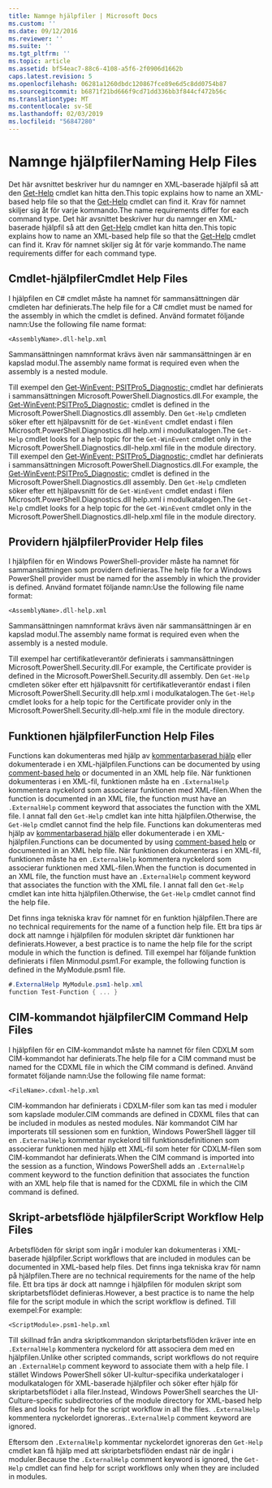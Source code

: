 ```yaml
---
title: Namnge hjälpfiler | Microsoft Docs
ms.custom: ''
ms.date: 09/12/2016
ms.reviewer: ''
ms.suite: ''
ms.tgt_pltfrm: ''
ms.topic: article
ms.assetid: bf54eac7-88c6-4108-a5f6-2f0906d1662b
caps.latest.revision: 5
ms.openlocfilehash: 06281a1260dbdc120867fce89e6d5c8dd0754b87
ms.sourcegitcommit: b6871f21bd666f9cd71dd336bb3f844cf472b56c
ms.translationtype: MT
ms.contentlocale: sv-SE
ms.lasthandoff: 02/03/2019
ms.locfileid: "56847280"
---
```

# <a name="naming-help-files"></a><span data-ttu-id="6cf61-102">Namnge hjälpfiler</span><span class="sxs-lookup"><span data-stu-id="6cf61-102">Naming Help Files</span></span>

<span data-ttu-id="6cf61-103">Det här avsnittet beskriver hur du namnger en XML-baserade hjälpfil så att den [Get-Help](/powershell/module/Microsoft.PowerShell.Core/Get-Help) cmdlet kan hitta den.</span><span class="sxs-lookup"><span data-stu-id="6cf61-103">This topic explains how to name an XML-based help file so that the [Get-Help](/powershell/module/Microsoft.PowerShell.Core/Get-Help) cmdlet can find it.</span></span> <span data-ttu-id="6cf61-104">Krav för namnet skiljer sig åt för varje kommando.</span><span class="sxs-lookup"><span data-stu-id="6cf61-104">The name requirements differ for each command type.</span></span>
<span data-ttu-id="6cf61-105">Det här avsnittet beskriver hur du namnger en XML-baserade hjälpfil så att den [Get-Help](/powershell/module/Microsoft.PowerShell.Core/Get-Help) cmdlet kan hitta den.</span><span class="sxs-lookup"><span data-stu-id="6cf61-105">This topic explains how to name an XML-based help file so that the [Get-Help](/powershell/module/Microsoft.PowerShell.Core/Get-Help) cmdlet can find it.</span></span> <span data-ttu-id="6cf61-106">Krav för namnet skiljer sig åt för varje kommando.</span><span class="sxs-lookup"><span data-stu-id="6cf61-106">The name requirements differ for each command type.</span></span>

## <a name="cmdlet-help-files"></a><span data-ttu-id="6cf61-107">Cmdlet-hjälpfiler</span><span class="sxs-lookup"><span data-stu-id="6cf61-107">Cmdlet Help Files</span></span>

<span data-ttu-id="6cf61-108">I hjälpfilen en C# cmdlet måste ha namnet för sammansättningen där cmdleten har definierats.</span><span class="sxs-lookup"><span data-stu-id="6cf61-108">The help file for a C# cmdlet must be named for the assembly in which the cmdlet is defined.</span></span> <span data-ttu-id="6cf61-109">Använd formatet följande namn:</span><span class="sxs-lookup"><span data-stu-id="6cf61-109">Use the following file name format:</span></span>

```
<AssemblyName>.dll-help.xml
```

<span data-ttu-id="6cf61-110">Sammansättningen namnformat krävs även när sammansättningen är en kapslad modul.</span><span class="sxs-lookup"><span data-stu-id="6cf61-110">The assembly name format is required even when the assembly is a nested module.</span></span>

<span data-ttu-id="6cf61-111">Till exempel den [Get-WinEvent; PSITPro5_Diagnostic; ](/powershell/module/Microsoft.PowerShell.Diagnostics/Get-WinEvent) cmdlet har definierats i sammansättningen Microsoft.PowerShell.Diagnostics.dll.</span><span class="sxs-lookup"><span data-stu-id="6cf61-111">For example, the [Get-WinEvent;PSITPro5_Diagnostic;](/powershell/module/Microsoft.PowerShell.Diagnostics/Get-WinEvent) cmdlet is defined in the Microsoft.PowerShell.Diagnostics.dll assembly.</span></span> <span data-ttu-id="6cf61-112">Den `Get-Help` cmdleten söker efter ett hjälpavsnitt för de `Get-WinEvent` cmdlet endast i filen Microsoft.PowerShell.Diagnostics.dll help.xml i modulkatalogen.</span><span class="sxs-lookup"><span data-stu-id="6cf61-112">The `Get-Help` cmdlet looks for a help topic for the `Get-WinEvent` cmdlet only in the Microsoft.PowerShell.Diagnostics.dll-help.xml file in the module directory.</span></span>
<span data-ttu-id="6cf61-113">Till exempel den [Get-WinEvent; PSITPro5_Diagnostic; ](/powershell/module/Microsoft.PowerShell.Diagnostics/Get-WinEvent) cmdlet har definierats i sammansättningen Microsoft.PowerShell.Diagnostics.dll.</span><span class="sxs-lookup"><span data-stu-id="6cf61-113">For example, the [Get-WinEvent;PSITPro5_Diagnostic;](/powershell/module/Microsoft.PowerShell.Diagnostics/Get-WinEvent) cmdlet is defined in the Microsoft.PowerShell.Diagnostics.dll assembly.</span></span> <span data-ttu-id="6cf61-114">Den `Get-Help` cmdleten söker efter ett hjälpavsnitt för de `Get-WinEvent` cmdlet endast i filen Microsoft.PowerShell.Diagnostics.dll help.xml i modulkatalogen.</span><span class="sxs-lookup"><span data-stu-id="6cf61-114">The `Get-Help` cmdlet looks for a help topic for the `Get-WinEvent` cmdlet only in the Microsoft.PowerShell.Diagnostics.dll-help.xml file in the module directory.</span></span>

## <a name="provider-help-files"></a><span data-ttu-id="6cf61-115">Providern hjälpfiler</span><span class="sxs-lookup"><span data-stu-id="6cf61-115">Provider Help files</span></span>

<span data-ttu-id="6cf61-116">I hjälpfilen för en Windows PowerShell-provider måste ha namnet för sammansättningen som providern definieras.</span><span class="sxs-lookup"><span data-stu-id="6cf61-116">The help file for a Windows PowerShell provider must be named for the assembly in which the provider is defined.</span></span> <span data-ttu-id="6cf61-117">Använd formatet följande namn:</span><span class="sxs-lookup"><span data-stu-id="6cf61-117">Use the following file name format:</span></span>

```
<AssemblyName>.dll-help.xml
```

<span data-ttu-id="6cf61-118">Sammansättningen namnformat krävs även när sammansättningen är en kapslad modul.</span><span class="sxs-lookup"><span data-stu-id="6cf61-118">The assembly name format is required even when the assembly is a nested module.</span></span>

<span data-ttu-id="6cf61-119">Till exempel har certifikatleverantör definierats i sammansättningen Microsoft.PowerShell.Security.dll.</span><span class="sxs-lookup"><span data-stu-id="6cf61-119">For example, the Certificate provider is defined in the Microsoft.PowerShell.Security.dll assembly.</span></span> <span data-ttu-id="6cf61-120">Den `Get-Help` cmdleten söker efter ett hjälpavsnitt för certifikatleverantör endast i filen Microsoft.PowerShell.Security.dll help.xml i modulkatalogen.</span><span class="sxs-lookup"><span data-stu-id="6cf61-120">The `Get-Help` cmdlet looks for a help topic for the Certificate provider only in the Microsoft.PowerShell.Security.dll-help.xml file in the module directory.</span></span>

## <a name="function-help-files"></a><span data-ttu-id="6cf61-121">Funktionen hjälpfiler</span><span class="sxs-lookup"><span data-stu-id="6cf61-121">Function Help Files</span></span>

<span data-ttu-id="6cf61-122">Functions kan dokumenteras med hjälp av [kommentarbaserad hjälp](/powershell/module/microsoft.powershell.core/about/about_comment_based_help) eller dokumenterade i en XML-hjälpfilen.</span><span class="sxs-lookup"><span data-stu-id="6cf61-122">Functions can be documented by using [comment-based help](/powershell/module/microsoft.powershell.core/about/about_comment_based_help) or documented in an XML help file.</span></span> <span data-ttu-id="6cf61-123">När funktionen dokumenteras i en XML-fil, funktionen måste ha en `.ExternalHelp` kommentera nyckelord som associerar funktionen med XML-filen.</span><span class="sxs-lookup"><span data-stu-id="6cf61-123">When the function is documented in an XML file, the function must have an `.ExternalHelp` comment keyword that associates the function with the XML file.</span></span> <span data-ttu-id="6cf61-124">I annat fall den `Get-Help` cmdlet kan inte hitta hjälpfilen.</span><span class="sxs-lookup"><span data-stu-id="6cf61-124">Otherwise, the `Get-Help` cmdlet cannot find the help file.</span></span>
<span data-ttu-id="6cf61-125">Functions kan dokumenteras med hjälp av [kommentarbaserad hjälp](/powershell/module/microsoft.powershell.core/about/about_comment_based_help) eller dokumenterade i en XML-hjälpfilen.</span><span class="sxs-lookup"><span data-stu-id="6cf61-125">Functions can be documented by using [comment-based help](/powershell/module/microsoft.powershell.core/about/about_comment_based_help) or documented in an XML help file.</span></span> <span data-ttu-id="6cf61-126">När funktionen dokumenteras i en XML-fil, funktionen måste ha en `.ExternalHelp` kommentera nyckelord som associerar funktionen med XML-filen.</span><span class="sxs-lookup"><span data-stu-id="6cf61-126">When the function is documented in an XML file, the function must have an `.ExternalHelp` comment keyword that associates the function with the XML file.</span></span> <span data-ttu-id="6cf61-127">I annat fall den `Get-Help` cmdlet kan inte hitta hjälpfilen.</span><span class="sxs-lookup"><span data-stu-id="6cf61-127">Otherwise, the `Get-Help` cmdlet cannot find the help file.</span></span>

<span data-ttu-id="6cf61-128">Det finns inga tekniska krav för namnet för en funktion hjälpfilen.</span><span class="sxs-lookup"><span data-stu-id="6cf61-128">There are no technical requirements for the name of a function help file.</span></span> <span data-ttu-id="6cf61-129">Ett bra tips är dock att namnge i hjälpfilen för modulen skriptet där funktionen har definierats.</span><span class="sxs-lookup"><span data-stu-id="6cf61-129">However, a best practice is to name the help file for the script module in which the function is defined.</span></span> <span data-ttu-id="6cf61-130">Till exempel har följande funktion definierats i filen Minmodul.psm1.</span><span class="sxs-lookup"><span data-stu-id="6cf61-130">For example, the following function is defined in the MyModule.psm1 file.</span></span>

```csharp
#.ExternalHelp MyModule.psm1-help.xml
function Test-Function { ... }
```

## <a name="cim-command-help-files"></a><span data-ttu-id="6cf61-131">CIM-kommandot hjälpfiler</span><span class="sxs-lookup"><span data-stu-id="6cf61-131">CIM Command Help Files</span></span>

<span data-ttu-id="6cf61-132">I hjälpfilen för en CIM-kommandot måste ha namnet för filen CDXLM som CIM-kommandot har definierats.</span><span class="sxs-lookup"><span data-stu-id="6cf61-132">The help file for a CIM command must be named for the CDXML file in which the CIM command is defined.</span></span> <span data-ttu-id="6cf61-133">Använd formatet följande namn:</span><span class="sxs-lookup"><span data-stu-id="6cf61-133">Use the following file name format:</span></span>

```
<FileName>.cdxml-help.xml
```

<span data-ttu-id="6cf61-134">CIM-kommandon har definierats i CDXLM-filer som kan tas med i moduler som kapslade moduler.</span><span class="sxs-lookup"><span data-stu-id="6cf61-134">CIM commands are defined in CDXML files that can be included in modules as nested modules.</span></span> <span data-ttu-id="6cf61-135">När kommandot CIM har importerats till sessionen som en funktion, Windows PowerShell lägger till en `.ExternalHelp` kommentar nyckelord till funktionsdefinitionen som associerar funktionen med hjälp ett XML-fil som heter för CDXLM-filen som CIM-kommandot har definierats.</span><span class="sxs-lookup"><span data-stu-id="6cf61-135">When the CIM command is imported into the session as a function, Windows PowerShell adds an `.ExternalHelp` comment keyword to the function definition that associates the function with an XML help file that is named for the CDXML file in which the CIM command is defined.</span></span>

## <a name="script-workflow-help-files"></a><span data-ttu-id="6cf61-136">Skript-arbetsflöde hjälpfiler</span><span class="sxs-lookup"><span data-stu-id="6cf61-136">Script Workflow Help Files</span></span>

<span data-ttu-id="6cf61-137">Arbetsflöden för skript som ingår i moduler kan dokumenteras i XML-baserade hjälpfiler.</span><span class="sxs-lookup"><span data-stu-id="6cf61-137">Script workflows that are included in modules can be documented in XML-based help files.</span></span> <span data-ttu-id="6cf61-138">Det finns inga tekniska krav för namn på hjälpfilen.</span><span class="sxs-lookup"><span data-stu-id="6cf61-138">There are no technical requirements for the name of the help file.</span></span> <span data-ttu-id="6cf61-139">Ett bra tips är dock att namnge i hjälpfilen för modulen skript som skriptarbetsflödet definieras.</span><span class="sxs-lookup"><span data-stu-id="6cf61-139">However, a best practice is to name the help file for the script module in which the script workflow is defined.</span></span> <span data-ttu-id="6cf61-140">Till exempel:</span><span class="sxs-lookup"><span data-stu-id="6cf61-140">For example:</span></span>

```
<ScriptModule>.psm1-help.xml
```

<span data-ttu-id="6cf61-141">Till skillnad från andra skriptkommandon skriptarbetsflöden kräver inte en `.ExternalHelp` kommentera nyckelord för att associera dem med en hjälpfilen.</span><span class="sxs-lookup"><span data-stu-id="6cf61-141">Unlike other scripted commands, script workflows do not require an `.ExternalHelp` comment keyword to associate them with a help file.</span></span> <span data-ttu-id="6cf61-142">I stället Windows PowerShell söker UI-kultur-specifika underkataloger i modulkatalogen för XML-baserade hjälpfiler och söker efter hjälp för skriptarbetsflödet i alla filer.</span><span class="sxs-lookup"><span data-stu-id="6cf61-142">Instead, Windows PowerShell searches the UI-Culture-specific subdirectories of the module directory for XML-based help files and looks for help for the script workflow in all the files.</span></span> <span data-ttu-id="6cf61-143">`.ExternalHelp` kommentera nyckelordet ignoreras.</span><span class="sxs-lookup"><span data-stu-id="6cf61-143">`.ExternalHelp` comment keyword are ignored.</span></span>

<span data-ttu-id="6cf61-144">Eftersom den `.ExternalHelp` kommentar nyckelordet ignoreras den `Get-Help` cmdlet kan få hjälp med att skriptarbetsflöden endast när de ingår i moduler.</span><span class="sxs-lookup"><span data-stu-id="6cf61-144">Because the `.ExternalHelp` comment keyword is ignored, the `Get-Help` cmdlet can find help for script workflows only when they are included in modules.</span></span>